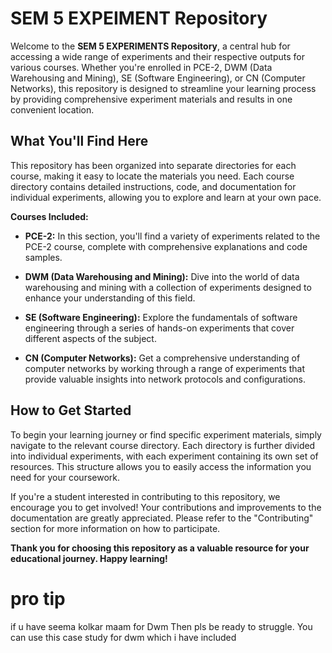 # SEM 5 EXPEIMENT Repository

Welcome to the **SEM 5 EXPERIMENTS Repository**, a central hub for accessing a wide range of experiments and their respective outputs for various courses. Whether you're enrolled in PCE-2, DWM (Data Warehousing and Mining), SE (Software Engineering), or CN (Computer Networks), this repository is designed to streamline your learning process by providing comprehensive experiment materials and results in one convenient location.

## What You'll Find Here

This repository has been organized into separate directories for each course, making it easy to locate the materials you need. Each course directory contains detailed instructions, code, and documentation for individual experiments, allowing you to explore and learn at your own pace.

**Courses Included:**

- **PCE-2:** In this section, you'll find a variety of experiments related to the PCE-2 course, complete with comprehensive explanations and code samples.

- **DWM (Data Warehousing and Mining):** Dive into the world of data warehousing and mining with a collection of experiments designed to enhance your understanding of this field.

- **SE (Software Engineering):** Explore the fundamentals of software engineering through a series of hands-on experiments that cover different aspects of the subject.

- **CN (Computer Networks):** Get a comprehensive understanding of computer networks by working through a range of experiments that provide valuable insights into network protocols and configurations.

## How to Get Started

To begin your learning journey or find specific experiment materials, simply navigate to the relevant course directory. Each directory is further divided into individual experiments, with each experiment containing its own set of resources. This structure allows you to easily access the information you need for your coursework.

If you're a student interested in contributing to this repository, we encourage you to get involved! Your contributions and improvements to the documentation are greatly appreciated. Please refer to the "Contributing" section for more information on how to participate.

**Thank you for choosing this repository as a valuable resource for your educational journey. Happy learning!**


# pro tip 
if u have seema kolkar maam for Dwm Then pls be ready to struggle. You can use this case study for dwm which i have included 
